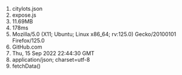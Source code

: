 1. citylots.json
2. expose.js
3. 11.69MB
4. 178ms
5. Mozilla/5.0 (X11; Ubuntu; Linux x86_64; rv:125.0) Gecko/20100101 Firefox/125.0
6. GitHub.com
7. Thu, 15 Sep 2022 22:44:30 GMT
8. application/json; charset=utf-8
9. fetchData()